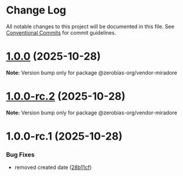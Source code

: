 # Change Log

All notable changes to this project will be documented in this file.
See [Conventional Commits](https://conventionalcommits.org) for commit guidelines.

# [1.0.0](https://github.com/zerobias-org/vendor/compare/@zerobias-org/vendor-miradore@1.0.0-rc.2...@zerobias-org/vendor-miradore@1.0.0) (2025-10-28)

**Note:** Version bump only for package @zerobias-org/vendor-miradore





# [1.0.0-rc.2](https://github.com/zerobias-org/vendor/compare/@zerobias-org/vendor-miradore@1.0.0-rc.1...@zerobias-org/vendor-miradore@1.0.0-rc.2) (2025-10-28)

**Note:** Version bump only for package @zerobias-org/vendor-miradore





# 1.0.0-rc.1 (2025-10-28)


### Bug Fixes

* removed created date ([28b11cf](https://github.com/zerobias-org/vendor/commit/28b11cf2563e9cdadd4b1dc83edd60d2fcd01df0))
